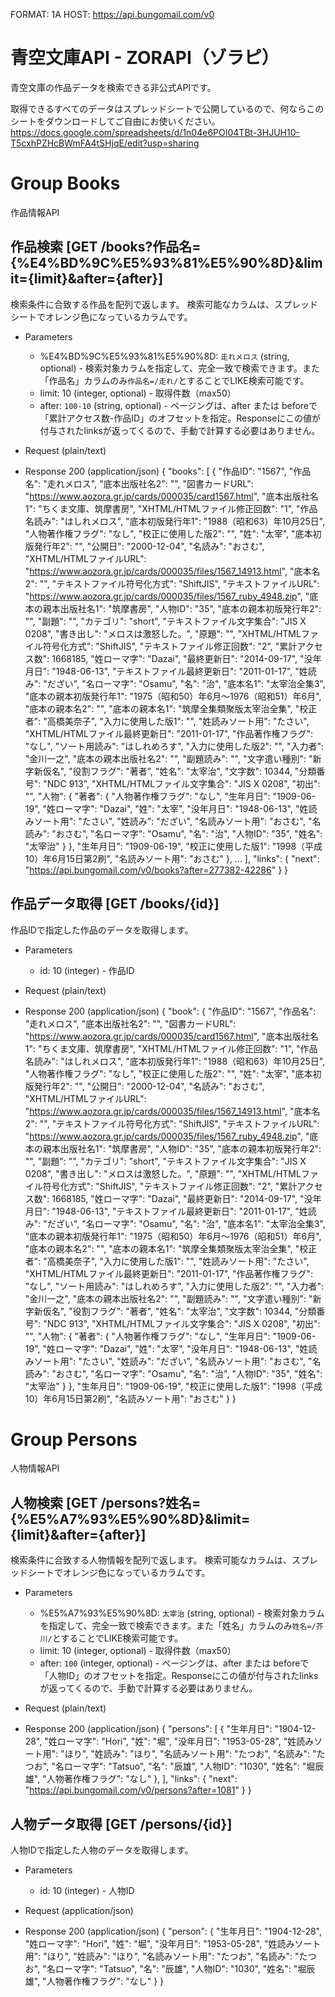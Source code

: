 FORMAT: 1A
HOST: https://api.bungomail.com/v0

# 青空文庫API - ZORAPI（ゾラピ）
青空文庫の作品データを検索できる非公式APIです。


取得できるすべてのデータはスプレッドシートで公開しているので、何ならこのシートをダウンロードしてご自由にお使いください。  
https://docs.google.com/spreadsheets/d/1n04e6POI04TBt-3HJUH10-T5cxhPZHcBWmFA4tSHjqE/edit?usp=sharing

# Group Books
作品情報API

## 作品検索 [GET /books?作品名={%E4%BD%9C%E5%93%81%E5%90%8D}&limit={limit}&after={after}]
検索条件に合致する作品を配列で返します。
検索可能なカラムは、スプレッドシートでオレンジ色になっているカラムです。

+ Parameters
    + %E4%BD%9C%E5%93%81%E5%90%8D: `走れメロス` (string, optional) - 検索対象カラムを指定して、完全一致で検索できます。また「作品名」カラムのみ`作品名=/走れ/`とすることでLIKE検索可能です。
    + limit: 10 (integer, optional) - 取得件数（max50）
    + after: `100-10` (string, optional) - ページングは、after または beforeで「累計アクセス数-作品ID」のオフセットを指定。Responseにこの値が付与されたlinksが返ってくるので、手動で計算する必要はありません。

+ Request (plain/text)

+ Response 200 (application/json)
    {
      "books": [
        {
              "作品ID": "1567",
              "作品名": "走れメロス",
              "底本出版社名2": "",
              "図書カードURL": "https://www.aozora.gr.jp/cards/000035/card1567.html",
              "底本出版社名1": "ちくま文庫、筑摩書房",
              "XHTML/HTMLファイル修正回数": "1",
              "作品名読み": "はしれメロス",
              "底本初版発行年1": "1988（昭和63）年10月25日",
              "人物著作権フラグ": "なし",
              "校正に使用した版2": "",
              "姓": "太宰",
              "底本初版発行年2": "",
              "公開日": "2000-12-04",
              "名読み": "おさむ",
              "XHTML/HTMLファイルURL": "https://www.aozora.gr.jp/cards/000035/files/1567_14913.html",
              "底本名2": "",
              "テキストファイル符号化方式": "ShiftJIS",
              "テキストファイルURL": "https://www.aozora.gr.jp/cards/000035/files/1567_ruby_4948.zip",
              "底本の親本出版社名1": "筑摩書房",
              "人物ID": "35",
              "底本の親本初版発行年2": "",
              "副題": "",
              "カテゴリ": "short",
              "テキストファイル文字集合": "JIS X 0208",
              "書き出し": "メロスは激怒した。",
              "原題": "",
              "XHTML/HTMLファイル符号化方式": "ShiftJIS",
              "テキストファイル修正回数": "2",
              "累計アクセス数": 1668185,
              "姓ローマ字": "Dazai",
              "最終更新日": "2014-09-17",
              "没年月日": "1948-06-13",
              "テキストファイル最終更新日": "2011-01-17",
              "姓読み": "だざい",
              "名ローマ字": "Osamu",
              "名": "治",
              "底本名1": "太宰治全集3",
              "底本の親本初版発行年1": "1975（昭和50）年6月～1976（昭和51）年6月",
              "底本の親本名2": "",
              "底本の親本名1": "筑摩全集類聚版太宰治全集",
              "校正者": "高橋美奈子",
              "入力に使用した版1": "",
              "姓読みソート用": "たさい",
              "XHTML/HTMLファイル最終更新日": "2011-01-17",
              "作品著作権フラグ": "なし",
              "ソート用読み": "はしれめろす",
              "入力に使用した版2": "",
              "入力者": "金川一之",
              "底本の親本出版社名2": "",
              "副題読み": "",
              "文字遣い種別": "新字新仮名",
              "役割フラグ": "著者",
              "姓名": "太宰治",
              "文字数": 10344,
              "分類番号": "NDC 913",
              "XHTML/HTMLファイル文字集合": "JIS X 0208",
              "初出": "",
              "人物": {
                    "著者": {
                          "人物著作権フラグ": "なし",
                          "生年月日": "1909-06-19",
                          "姓ローマ字": "Dazai",
                          "姓": "太宰",
                          "没年月日": "1948-06-13",
                          "姓読みソート用": "たさい",
                          "姓読み": "だざい",
                          "名読みソート用": "おさむ",
                          "名読み": "おさむ",
                          "名ローマ字": "Osamu",
                          "名": "治",
                          "人物ID": "35",
                          "姓名": "太宰治"
                    }
              },
              "生年月日": "1909-06-19",
              "校正に使用した版1": "1998（平成10）年6月15日第2刷",
              "名読みソート用": "おさむ"
        },
        ...
      ],
      "links": {
        "next": "https://api.bungomail.com/v0/books?after=277382-42286"
      }
    }


## 作品データ取得 [GET /books/{id}]
作品IDで指定した作品のデータを取得します。

+ Parameters
    + id: 10 (integer) - 作品ID

+ Request (plain/text)

+ Response 200 (application/json)
      {
        "book":
          {
              "作品ID": "1567",
              "作品名": "走れメロス",
              "底本出版社名2": "",
              "図書カードURL": "https://www.aozora.gr.jp/cards/000035/card1567.html",
              "底本出版社名1": "ちくま文庫、筑摩書房",
              "XHTML/HTMLファイル修正回数": "1",
              "作品名読み": "はしれメロス",
              "底本初版発行年1": "1988（昭和63）年10月25日",
              "人物著作権フラグ": "なし",
              "校正に使用した版2": "",
              "姓": "太宰",
              "底本初版発行年2": "",
              "公開日": "2000-12-04",
              "名読み": "おさむ",
              "XHTML/HTMLファイルURL": "https://www.aozora.gr.jp/cards/000035/files/1567_14913.html",
              "底本名2": "",
              "テキストファイル符号化方式": "ShiftJIS",
              "テキストファイルURL": "https://www.aozora.gr.jp/cards/000035/files/1567_ruby_4948.zip",
              "底本の親本出版社名1": "筑摩書房",
              "人物ID": "35",
              "底本の親本初版発行年2": "",
              "副題": "",
              "カテゴリ": "short",
              "テキストファイル文字集合": "JIS X 0208",
              "書き出し": "メロスは激怒した。",
              "原題": "",
              "XHTML/HTMLファイル符号化方式": "ShiftJIS",
              "テキストファイル修正回数": "2",
              "累計アクセス数": 1668185,
              "姓ローマ字": "Dazai",
              "最終更新日": "2014-09-17",
              "没年月日": "1948-06-13",
              "テキストファイル最終更新日": "2011-01-17",
              "姓読み": "だざい",
              "名ローマ字": "Osamu",
              "名": "治",
              "底本名1": "太宰治全集3",
              "底本の親本初版発行年1": "1975（昭和50）年6月～1976（昭和51）年6月",
              "底本の親本名2": "",
              "底本の親本名1": "筑摩全集類聚版太宰治全集",
              "校正者": "高橋美奈子",
              "入力に使用した版1": "",
              "姓読みソート用": "たさい",
              "XHTML/HTMLファイル最終更新日": "2011-01-17",
              "作品著作権フラグ": "なし",
              "ソート用読み": "はしれめろす",
              "入力に使用した版2": "",
              "入力者": "金川一之",
              "底本の親本出版社名2": "",
              "副題読み": "",
              "文字遣い種別": "新字新仮名",
              "役割フラグ": "著者",
              "姓名": "太宰治",
              "文字数": 10344,
              "分類番号": "NDC 913",
              "XHTML/HTMLファイル文字集合": "JIS X 0208",
              "初出": "",
              "人物": {
                    "著者": {
                          "人物著作権フラグ": "なし",
                          "生年月日": "1909-06-19",
                          "姓ローマ字": "Dazai",
                          "姓": "太宰",
                          "没年月日": "1948-06-13",
                          "姓読みソート用": "たさい",
                          "姓読み": "だざい",
                          "名読みソート用": "おさむ",
                          "名読み": "おさむ",
                          "名ローマ字": "Osamu",
                          "名": "治",
                          "人物ID": "35",
                          "姓名": "太宰治"
                    }
              },
              "生年月日": "1909-06-19",
              "校正に使用した版1": "1998（平成10）年6月15日第2刷",
              "名読みソート用": "おさむ"
          }
      }


# Group Persons
人物情報API

## 人物検索 [GET /persons?姓名={%E5%A7%93%E5%90%8D}&limit={limit}&after={after}]
検索条件に合致する人物情報を配列で返します。
検索可能なカラムは、スプレッドシートでオレンジ色になっているカラムです。

+ Parameters
    + %E5%A7%93%E5%90%8D: `太宰治` (string, optional) - 検索対象カラムを指定して、完全一致で検索できます。また「姓名」カラムのみ`姓名=/芥川/`とすることでLIKE検索可能です。
    + limit: 10 (integer, optional) - 取得件数（max50）
    + after: `100` (integer, optional) - ページングは、after または beforeで「人物ID」のオフセットを指定。Responseにこの値が付与されたlinksが返ってくるので、手動で計算する必要はありません。

+ Request (plain/text)

+ Response 200 (application/json)
  {
    "persons": [
        {
            "生年月日": "1904-12-28",
            "姓ローマ字": "Hori",
            "姓": "堀",
            "没年月日": "1953-05-28",
            "姓読みソート用": "ほり",
            "姓読み": "ほり",
            "名読みソート用": "たつお",
            "名読み": "たつお",
            "名ローマ字": "Tatsuo",
            "名": "辰雄",
            "人物ID": "1030",
            "姓名": "堀辰雄",
            "人物著作権フラグ": "なし"
        },
    ],
    "links": {
      "next": "https://api.bungomail.com/v0/persons?after=1081"
    }
  }


## 人物データ取得 [GET /persons/{id}]
人物IDで指定した人物のデータを取得します。

+ Parameters
    + id: 10 (integer) - 人物ID

+ Request (application/json)

+ Response 200 (application/json)
  {
    "person":
        {
            "生年月日": "1904-12-28",
            "姓ローマ字": "Hori",
            "姓": "堀",
            "没年月日": "1953-05-28",
            "姓読みソート用": "ほり",
            "姓読み": "ほり",
            "名読みソート用": "たつお",
            "名読み": "たつお",
            "名ローマ字": "Tatsuo",
            "名": "辰雄",
            "人物ID": "1030",
            "姓名": "堀辰雄",
            "人物著作権フラグ": "なし"
        }
  }
